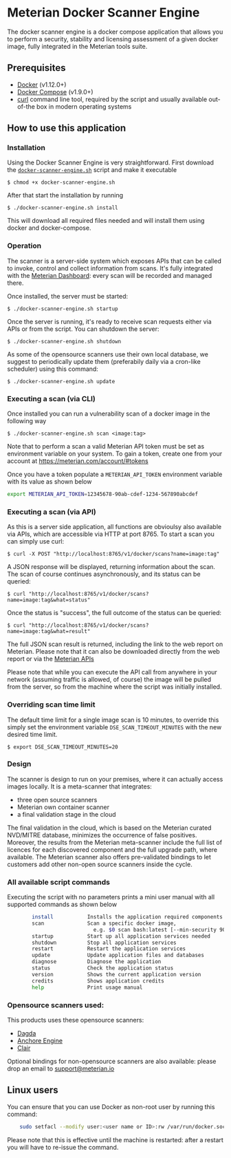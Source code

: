 # Meterian Docker Scanner Engine

The docker scanner engine is a docker compose application that allows you to perform a security, stability and licensing assessment of a given docker image, fully integrated in the Meterian tools suite.

## Prerequisites
- [Docker](https://docs.docker.com/install/linux/docker-ce/ubuntu/#install-using-the-convenience-script) (v1.12.0+)
- [Docker Compose](https://docs.docker.com/compose/install/#install-compose-on-linux-systems) (v1.9.0+)
- [curl](https://curl.se/) command line tool, required by the script and usually available out-of-the box in modern operating systems

## How to use this application

### Installation
Using the Docker Scanner Engine is very straightforward. First download the [`docker-scanner-engine.sh`](https://raw.githubusercontent.com/MeterianHQ/docker-scanner-engine/master/docker-scanner-engine.sh) script and make it executable

    $ chmod +x docker-scanner-engine.sh

After that start the installation by running

    $ ./docker-scanner-engine.sh install

This will download all required files needed and will install them using docker and docker-compose. 


### Operation
The scanner is a server-side system which exposes APIs that can be called to invoke, control and collect information from scans. It's fully integrated with the [Meterian Dashboard](https://www.meterian.com/dashboard/): every scan will be recorded and managed there. 

Once installed, the server must be started:

    $ ./docker-scanner-engine.sh startup

Once the server is running, it's ready to receive scan requests either via APIs or from the script. You can shutdown the server:

    $ ./docker-scanner-engine.sh shutdown
    
As some of the opensource scanners use their own local database, we suggest to periodically update them (preferabily daily via a cron-like scheduler) using this command:

    $ ./docker-scanner-engine.sh update    

### Executing a scan (via CLI)
Once installed you can run a vulnerability scan of a docker image in the following way

    $ ./docker-scanner-engine.sh scan <image:tag>

Note that to perform a scan a valid Meterian API token must be set as environment variable on your system. To gain a token, create one from your account at https://meterian.com/account/#tokens

Once you have a token populate a `METERIAN_API_TOKEN` environment variable with its value as shown below

```bash
export METERIAN_API_TOKEN=12345678-90ab-cdef-1234-567890abcdef
```

### Executing a scan (via API)
As this is a server side application, all functions are obvioulsy also available via APIs, which are accessible via HTTP at port 8765.
To start a scan you can simply use curl:

    $ curl -X POST "http://localhost:8765/v1/docker/scans?name=image:tag"

A JSON response will be displayed, returning information about the scan. The scan of course continues asynchronously, and its status can be queried:

    $ curl "http://localhost:8765/v1/docker/scans?name=image:tag&what=status"

Once the status is "success", the full outcome of the status can be queried:

    $ curl "http://localhost:8765/v1/docker/scans?name=image:tag&what=result"
    
The full JSON scan result is returned, including the link to the web report on Meterian. Please note that it can also be downloaded directly from the web report or via the [Meterian APIs](http://api.meterian.com/)   

Please note that while you can execute the API call from anywhere in your network (assuming traffic is allowed, of course) the image will be pulled from the server, so from the machine where the script was initially installed.

### Overriding scan time limit
The default time limit for a single image scan is 10 minutes, to override this simply set the environment variable `DSE_SCAN_TIMEOUT_MINUTES` with the new desired time limit.

    $ export DSE_SCAN_TIMEOUT_MINUTES=20

### Design
The scanner is design to run on your premises, where it can actually access images locally. It is a meta-scanner that integrates:
- three open source scanners 
- Meterian own container scanner
- a final validation stage in the cloud

The final validation in the cloud, which is based on the Meterian curated NVD/MITRE database, minimizes the occurrence of false positives.  Moreover, the results from the Meterian meta-scanner include the full list of licences for each discovered component and the full upgrade path, where available. The Meterian scanner also offers pre-validated bindings to let customers add other non-open source scanners inside the cycle. 


### All available script commands

Executing the script with no parameters prints a mini user manual with all supported commands as shown below

```bash
        install           Installs the application required components
        scan              Scan a specific docker image,
                            e.g. $0 scan bash:latest [--min-security 90 --min-stability 80 --min-licensing 70] [--pull]
        startup           Start up all application services needed 
        shutdown          Stop all application services
        restart           Restart the application services
        update            Update application files and databases
        diagnose          Diagnose the application
        status            Check the application status
        version           Shows the current application version
        credits           Shows application credits
        help              Print usage manual
```
### Opensource scanners used:

This products uses these opensource scanners:
- [Dagda](https://github.com/eliasgranderubio/dagda)
- [Anchore Engine](https://github.com/anchore/anchore-engine) 
- [Clair](https://github.com/quay/clair) 

Optional bindings for non-opensource scanners are also available: please drop an email to support@meterian.io

## Linux users
You can ensure that you can use Docker as non-root user by running this command:

```bash
    sudo setfacl --modify user:<user name or ID>:rw /var/run/docker.sock
```

Please note that this is effective until the machine is restarted: after a restart you will have to re-issue the command.


